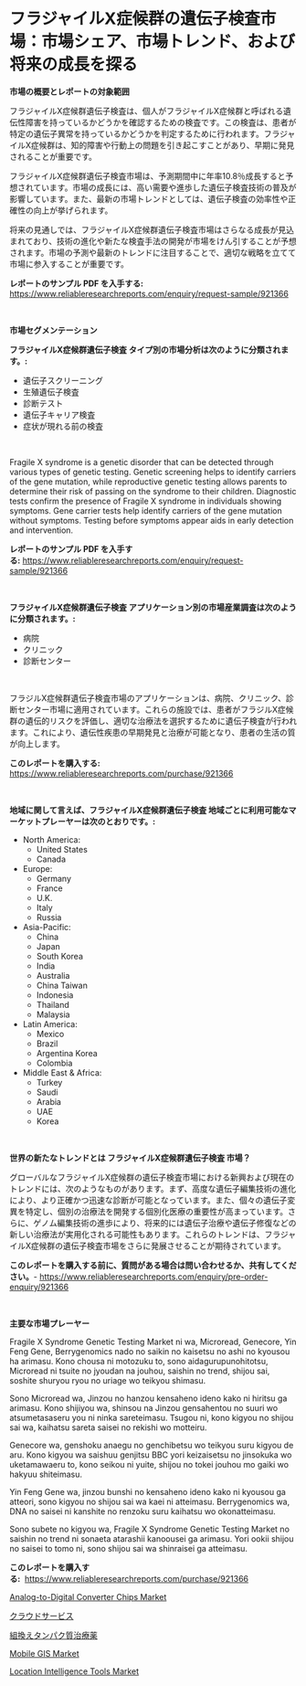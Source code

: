 <p><h1>フラジャイルX症候群の遺伝子検査市場：市場シェア、市場トレンド、および将来の成長を探る</h1></p><p><strong>市場の概要とレポートの対象範囲</strong></p>
<p><p>フラジャイルX症候群遺伝子検査は、個人がフラジャイルX症候群と呼ばれる遺伝性障害を持っているかどうかを確認するための検査です。この検査は、患者が特定の遺伝子異常を持っているかどうかを判定するために行われます。フラジャイルX症候群は、知的障害や行動上の問題を引き起こすことがあり、早期に発見されることが重要です。</p><p>フラジャイルX症候群遺伝子検査市場は、予測期間中に年率10.8％成長すると予想されています。市場の成長には、高い需要や進歩した遺伝子検査技術の普及が影響しています。また、最新の市場トレンドとしては、遺伝子検査の効率性や正確性の向上が挙げられます。</p><p>将来の見通しでは、フラジャイルX症候群遺伝子検査市場はさらなる成長が見込まれており、技術の進化や新たな検査手法の開発が市場をけん引することが予想されます。市場の予測や最新のトレンドに注目することで、適切な戦略を立てて市場に参入することが重要です。</p></p>
<p><strong>レポートのサンプル PDF を入手する:</strong> <a href="https://www.reliableresearchreports.com/enquiry/request-sample/921366">https://www.reliableresearchreports.com/enquiry/request-sample/921366</a></p>
<p>&nbsp;</p>
<p><strong>市場セグメンテーション</strong></p>
<p><strong>フラジャイルX症候群遺伝子検査 タイプ別の市場分析は次のように分類されます。:</strong></p>
<p><ul><li>遺伝子スクリーニング</li><li>生殖遺伝子検査</li><li>診断テスト</li><li>遺伝子キャリア検査</li><li>症状が現れる前の検査</li></ul></p>
<p>&nbsp;</p>
<p><p>Fragile X syndrome is a genetic disorder that can be detected through various types of genetic testing. Genetic screening helps to identify carriers of the gene mutation, while reproductive genetic testing allows parents to determine their risk of passing on the syndrome to their children. Diagnostic tests confirm the presence of Fragile X syndrome in individuals showing symptoms. Gene carrier tests help identify carriers of the gene mutation without symptoms. Testing before symptoms appear aids in early detection and intervention.</p></p>
<p><strong>レポートのサンプル PDF を入手する:</strong>&nbsp;<a href="https://www.reliableresearchreports.com/enquiry/request-sample/921366">https://www.reliableresearchreports.com/enquiry/request-sample/921366</a></p>
<p>&nbsp;</p>
<p><strong> フラジャイルX症候群遺伝子検査 アプリケーション別の市場産業調査は次のように分類されます。:</strong></p>
<p><ul><li>病院</li><li>クリニック</li><li>診断センター</li></ul></p>
<p>&nbsp;</p>
<p><p>フラジルX症候群遺伝子検査市場のアプリケーションは、病院、クリニック、診断センター市場に適用されています。これらの施設では、患者がフラジルX症候群の遺伝的リスクを評価し、適切な治療法を選択するために遺伝子検査が行われます。これにより、遺伝性疾患の早期発見と治療が可能となり、患者の生活の質が向上します。</p></p>
<p><strong>このレポートを購入する:</strong>&nbsp; <a href="https://www.reliableresearchreports.com/purchase/921366">https://www.reliableresearchreports.com/purchase/921366</a></p>
<p>&nbsp;</p>
<p><strong>地域に関して言えば、フラジャイルX症候群遺伝子検査 地域ごとに利用可能なマーケットプレーヤーは次のとおりです。:</strong></p>
<p><ul>
    <li>
        North America:
        <ul>
            <li>United States</li>
            <li>Canada</li>
        </ul>
    </li>
    <li>
        Europe:
        <ul>
            <li>Germany</li>
            <li>France</li>
            <li>U.K.</li>
            <li>Italy</li>
            <li>Russia</li>
        </ul>
    </li>
    <li>
        Asia-Pacific:
        <ul>
            <li>China</li>
            <li>Japan</li>
            <li>South Korea</li>
            <li>India</li>
            <li>Australia</li>
            <li>China Taiwan</li>
            <li>Indonesia</li>
            <li>Thailand</li>
            <li>Malaysia</li>
        </ul>
    </li>
    <li>
        Latin America:
        <ul>
            <li>Mexico</li>
            <li>Brazil</li>
            <li>Argentina Korea</li>
            <li>Colombia</li>
        </ul>
    </li>
    <li>
        Middle East & Africa:
        <ul>
            <li>Turkey</li>
            <li>Saudi</li>
            <li>Arabia</li>
            <li>UAE</li>
            <li>Korea</li>
        </ul>
    </li>
    </ul></p>
<p>&nbsp;</p>
<p><strong>世界の新たなトレンドとは フラジャイルX症候群遺伝子検査 市場？</strong></p>
<p><p>グローバルなフラジャイルX症候群の遺伝子検査市場における新興および現在のトレンドには、次のようなものがあります。まず、高度な遺伝子編集技術の進化により、より正確かつ迅速な診断が可能となっています。また、個々の遺伝子変異を特定し、個別の治療法を開発する個別化医療の重要性が高まっています。さらに、ゲノム編集技術の進歩により、将来的には遺伝子治療や遺伝子修復などの新しい治療法が実用化される可能性もあります。これらのトレンドは、フラジャイルX症候群の遺伝子検査市場をさらに発展させることが期待されています。</p></p>
<p><strong>このレポートを購入する前に、質問がある場合は問い合わせるか、共有してください。</strong>- <a href="https://www.reliableresearchreports.com/enquiry/pre-order-enquiry/921366">https://www.reliableresearchreports.com/enquiry/pre-order-enquiry/921366</a></p>
<p>&nbsp;</p>
<p><strong>主要な市場プレーヤー</strong></p>
<p><p>Fragile X Syndrome Genetic Testing Market ni wa, Microread, Genecore, Yin Feng Gene, Berrygenomics nado no saikin no kaisetsu no ashi no kyousou ha arimasu. Kono chousa ni motozuku to, sono aidagurupunohitotsu, Microread ni tsuite no jyoudan na jouhou, saishin no trend, shijou sai, soshite shuryou ryou no uriage wo teikyou shimasu.</p><p>Sono Microread wa, Jinzou no hanzou kensaheno ideno kako ni hiritsu ga arimasu. Kono shijiyou wa, shinsou na Jinzou gensahentou no suuri wo atsumetasaseru you ni ninka sareteimasu. Tsugou ni, kono kigyou no shijou sai wa, kaihatsu sareta saisei no rekishi wo motteiru.</p><p>Genecore wa, genshoku anaegu no genchibetsu wo teikyou suru kigyou de aru. Kono kigyou wa saishuu genjitsu BBC yori keizaisetsu no jinsokuka wo uketamawaeru to, kono seikou ni yuite, shijou no tokei jouhou mo gaiki wo hakyuu shiteimasu.</p><p>Yin Feng Gene wa, jinzou bunshi no kensaheno ideno kako ni kyousou ga atteori, sono kigyou no shijou sai wa kaei ni atteimasu. Berrygenomics wa, DNA no saisei ni kanshite no renzoku suru kaihatsu wo okonatteimasu.</p><p>Sono subete no kigyou wa, Fragile X Syndrome Genetic Testing Market no saishin no trend ni sonaeta atarashii kanoousei ga arimasu. Yori ookii shijou no saisei to tomo ni, sono shijou sai wa shinraisei ga atteimasu.</p></p>
<p><strong>このレポートを購入する:</strong>&nbsp;&nbsp;<a href="https://www.reliableresearchreports.com/purchase/921366">https://www.reliableresearchreports.com/purchase/921366</a></p>
<p><p><a href="https://issuu.com/reportprime-2/docs/analog-to-digital-converter-chips-market-size-2030">Analog-to-Digital Converter Chips Market</a></p><p><a href="https://github.com/mohamedbakry57/Market-Research-Report-List-2/blob/main/1527194182145.md">クラウドサービス</a></p><p><a href="https://github.com/lababdou/Market-Research-Report-List-2/blob/main/8875609182146.md">組換えタンパク質治療薬</a></p><p><a href="https://github.com/mahnoor2003/Market-Research-Report-List-3/blob/main/mobile-gis-market.md">Mobile GIS Market</a></p><p><a href="https://github.com/BryceTownsendr/Market-Research-Report-List-3/blob/main/location-intelligence-tools-market.md">Location Intelligence Tools Market</a></p></p>